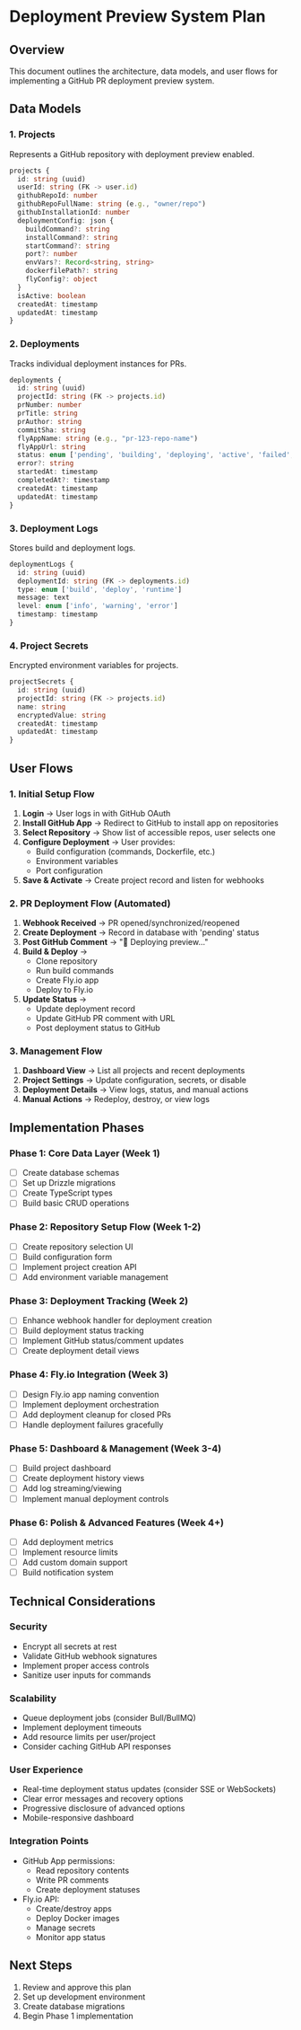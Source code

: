 # Deployment Preview System Plan

## Overview
This document outlines the architecture, data models, and user flows for implementing a GitHub PR deployment preview system.

## Data Models

### 1. Projects
Represents a GitHub repository with deployment preview enabled.
```typescript
projects {
  id: string (uuid)
  userId: string (FK -> user.id)
  githubRepoId: number
  githubRepoFullName: string (e.g., "owner/repo")
  githubInstallationId: number
  deploymentConfig: json {
    buildCommand?: string
    installCommand?: string
    startCommand?: string
    port?: number
    envVars?: Record<string, string>
    dockerfilePath?: string
    flyConfig?: object
  }
  isActive: boolean
  createdAt: timestamp
  updatedAt: timestamp
}
```

### 2. Deployments
Tracks individual deployment instances for PRs.
```typescript
deployments {
  id: string (uuid)
  projectId: string (FK -> projects.id)
  prNumber: number
  prTitle: string
  prAuthor: string
  commitSha: string
  flyAppName: string (e.g., "pr-123-repo-name")
  flyAppUrl: string
  status: enum ['pending', 'building', 'deploying', 'active', 'failed', 'destroyed']
  error?: string
  startedAt: timestamp
  completedAt?: timestamp
  createdAt: timestamp
  updatedAt: timestamp
}
```

### 3. Deployment Logs
Stores build and deployment logs.
```typescript
deploymentLogs {
  id: string (uuid)
  deploymentId: string (FK -> deployments.id)
  type: enum ['build', 'deploy', 'runtime']
  message: text
  level: enum ['info', 'warning', 'error']
  timestamp: timestamp
}
```

### 4. Project Secrets
Encrypted environment variables for projects.
```typescript
projectSecrets {
  id: string (uuid)
  projectId: string (FK -> projects.id)
  name: string
  encryptedValue: string
  createdAt: timestamp
  updatedAt: timestamp
}
```

## User Flows

### 1. Initial Setup Flow
1. **Login** → User logs in with GitHub OAuth
2. **Install GitHub App** → Redirect to GitHub to install app on repositories
3. **Select Repository** → Show list of accessible repos, user selects one
4. **Configure Deployment** → User provides:
   - Build configuration (commands, Dockerfile, etc.)
   - Environment variables
   - Port configuration
5. **Save & Activate** → Create project record and listen for webhooks

### 2. PR Deployment Flow (Automated)
1. **Webhook Received** → PR opened/synchronized/reopened
2. **Create Deployment** → Record in database with 'pending' status
3. **Post GitHub Comment** → "🚀 Deploying preview..."
4. **Build & Deploy** → 
   - Clone repository
   - Run build commands
   - Create Fly.io app
   - Deploy to Fly.io
5. **Update Status** → 
   - Update deployment record
   - Update GitHub PR comment with URL
   - Post deployment status to GitHub

### 3. Management Flow
1. **Dashboard View** → List all projects and recent deployments
2. **Project Settings** → Update configuration, secrets, or disable
3. **Deployment Details** → View logs, status, and manual actions
4. **Manual Actions** → Redeploy, destroy, or view logs

## Implementation Phases

### Phase 1: Core Data Layer (Week 1)
- [ ] Create database schemas
- [ ] Set up Drizzle migrations
- [ ] Create TypeScript types
- [ ] Build basic CRUD operations

### Phase 2: Repository Setup Flow (Week 1-2)
- [ ] Create repository selection UI
- [ ] Build configuration form
- [ ] Implement project creation API
- [ ] Add environment variable management

### Phase 3: Deployment Tracking (Week 2)
- [ ] Enhance webhook handler for deployment creation
- [ ] Build deployment status tracking
- [ ] Implement GitHub status/comment updates
- [ ] Create deployment detail views

### Phase 4: Fly.io Integration (Week 3)
- [ ] Design Fly.io app naming convention
- [ ] Implement deployment orchestration
- [ ] Add deployment cleanup for closed PRs
- [ ] Handle deployment failures gracefully

### Phase 5: Dashboard & Management (Week 3-4)
- [ ] Build project dashboard
- [ ] Create deployment history views
- [ ] Add log streaming/viewing
- [ ] Implement manual deployment controls

### Phase 6: Polish & Advanced Features (Week 4+)
- [ ] Add deployment metrics
- [ ] Implement resource limits
- [ ] Add custom domain support
- [ ] Build notification system

## Technical Considerations

### Security
- Encrypt all secrets at rest
- Validate GitHub webhook signatures
- Implement proper access controls
- Sanitize user inputs for commands

### Scalability
- Queue deployment jobs (consider Bull/BullMQ)
- Implement deployment timeouts
- Add resource limits per user/project
- Consider caching GitHub API responses

### User Experience
- Real-time deployment status updates (consider SSE or WebSockets)
- Clear error messages and recovery options
- Progressive disclosure of advanced options
- Mobile-responsive dashboard

### Integration Points
- GitHub App permissions: 
  - Read repository contents
  - Write PR comments
  - Create deployment statuses
- Fly.io API:
  - Create/destroy apps
  - Deploy Docker images
  - Manage secrets
  - Monitor app status

## Next Steps
1. Review and approve this plan
2. Set up development environment
3. Create database migrations
4. Begin Phase 1 implementation